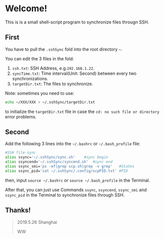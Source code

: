 # Welcome!

This is is a small shell-script program to synchronize files througn SSH.

## First
You have to pull the `.sshSync` fold into the root directory `~`.

You can edit the 3 files in the fold:

1. `ssh.txt`: SSH Address, e.g.`192.168.1.22`.
2. `syncTime.txt`: Time interval(Unit: Second) between every two synchronizations.
3. `targetDir.txt`: The files to synchronize.

Note: sometimes you need to use:

``` sh
echo ~/XXX/XXX > ~/.sshSync/targetDir.txt
```
to initialize the `targetDir.txt` file in case the `cd: no such file or directory` error problems.

## Second

Add the following 3 lines into the `~/.bashrc` or `~/.bash_profile` file:

```sh
#SSH file-sync
alias ssync='~/.sshSync/sync.sh'	#sync begin
alias ssyncend='~/.sshSync/syncend.sh'	#sync end
alias ssync_smi='ps -ef|grep scp.sh|grep -v grep'	#States
alias ssync_pid='cat ~/.sshSync/.config/scpPID.txt'	#PID
```
then, input `source ~/.bashrc` or `source ~/.bash_profile` in the Terminal.

After that, you can just use Commands `ssync`, `ssyncend`, `ssync_smi` and `ssync_pid` in the Terminal to synchronize files through SSH.

## Thanks!

>2019.5.26 Shanghai
>
>WW
